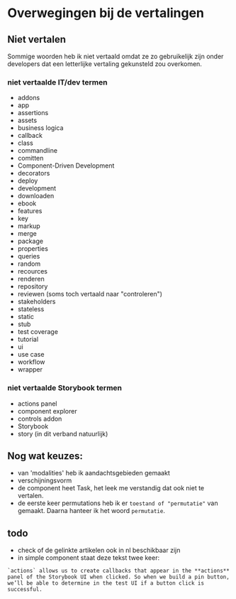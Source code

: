 # Overwegingen bij de vertalingen 
## Niet vertalen
Sommige woorden heb ik niet vertaald omdat ze zo gebruikelijk zijn onder developers dat een letterlijke vertaling gekunsteld zou overkomen. 
### niet vertaalde IT/dev termen
* addons
* app
* assertions
* assets
* business logica
* callback
* class
* commandline
* comitten
* Component-Driven Development
* decorators
* deploy
* development
* downloaden
* ebook
* features
* key 
* markup
* merge
* package
* properties
* queries
* random
* recources
* renderen
* repository
* reviewen (soms toch vertaald naar "controleren")
* stakeholders
* stateless
* static
* stub
* test coverage
* tutorial
* ui
* use case
* workflow
* wrapper

### niet vertaalde Storybook termen
* actions panel
* component explorer
* controls addon
* Storybook
* story (in dit verband natuurlijk)

## Nog wat keuzes: 
* van 'modalities' heb ik aandachtsgebieden gemaakt
* verschijningsvorm
* de component heet Task, het leek me verstandig dat ook niet te vertalen.
* de eerste keer permutations heb ik er `toestand of "permutatie"` van gemaakt. Daarna hanteer ik het woord `permutatie`. 

## todo
- check of de gelinkte artikelen ook in nl beschikbaar zijn
- in simple component staat deze tekst twee keer: 
```
`actions` allows us to create callbacks that appear in the **actions** panel of the Storybook UI when clicked. So when we build a pin button, we’ll be able to determine in the test UI if a button click is successful.
```


